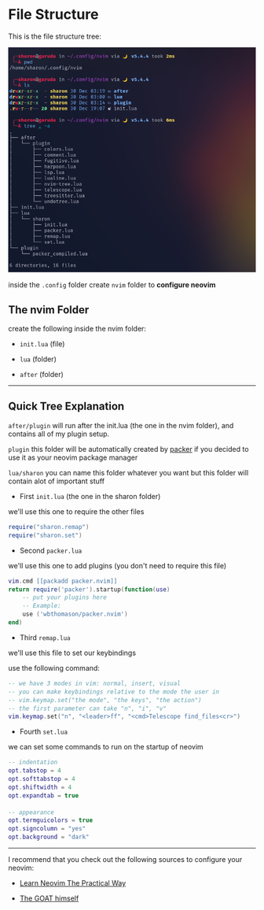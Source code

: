 # File Structure

This is the file structure tree:

![](./img/file_structure.png)

inside the `.config` folder create `nvim` folder to **configure neovim**

## The nvim Folder

create the following inside the nvim folder:

-  `init.lua` (file)

-  `lua` (folder)

-  `after` (folder)

---

## Quick Tree Explanation

`after/plugin` will run after the init.lua (the one in the nvim folder), and contains all of my plugin setup.

`plugin` this folder will be automatically created by [packer](https://github.com/wbthomason/packer.nvim) if you decided to use it as your neovim package manager

`lua/sharon` you can name this folder whatever you want but this folder will contain alot of important stuff

-  First `init.lua` (the one in the sharon folder)

we'll use this one to require the other files

```lua
require("sharon.remap")
require("sharon.set")
```

-  Second `packer.lua`

we'll use this one to add plugins (you don't need to require this file)

```lua
vim.cmd [[packadd packer.nvim]]
return require('packer').startup(function(use)
    -- put your plugins here
    -- Example:
    use ('wbthomason/packer.nvim')
end)
```

-  Third `remap.lua`

we'll use this file to set our keybindings

use the following command:

```lua
-- we have 3 modes in vim: normal, insert, visual
-- you can make keybindings relative to the mode the user in
-- vim.keymap.set("the mode", "the keys", "the action")
-- the first parameter can take "n", "i", "v"
vim.keymap.set("n", "<leader>ff", "<cmd>Telescope find_files<cr>")
```

-  Fourth `set.lua`

we can set some commands to run on the startup of neovim

```lua
-- indentation
opt.tabstop = 4
opt.softtabstop = 4
opt.shiftwidth = 4
opt.expandtab = true

-- appearance
opt.termguicolors = true
opt.signcolumn = "yes"
opt.background = "dark"
```

---

I recommend that you check out the following sources to configure your neovim:

-  [Learn Neovim The Practical Way](https://alpha1phi.medium.com/learn-neovim-the-practical-way-8818fcf4830f#545a)

-  [The GOAT himself](https://www.youtube.com/watch?v=w7i4amO_zaE)
